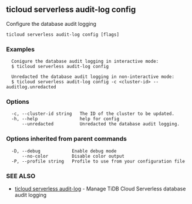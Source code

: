 ## ticloud serverless audit-log config

Configure the database audit logging

```
ticloud serverless audit-log config [flags]
```

### Examples

```
  Conigure the database audit logging in interactive mode:
  $ ticloud serverless audit-log config

  Unredacted the database audit logging in non-interactive mode:
  $ ticloud serverless audit-log config -c <cluster-id> --auditlog.unredacted
```

### Options

```
  -c, --cluster-id string   The ID of the cluster to be updated.
  -h, --help                help for config
      --unredacted          Unredacted the database audit logging.
```

### Options inherited from parent commands

```
  -D, --debug            Enable debug mode
      --no-color         Disable color output
  -P, --profile string   Profile to use from your configuration file
```

### SEE ALSO

* [ticloud serverless audit-log](ticloud_serverless_audit-log.md)	 - Manage TiDB Cloud Serverless database audit logging

